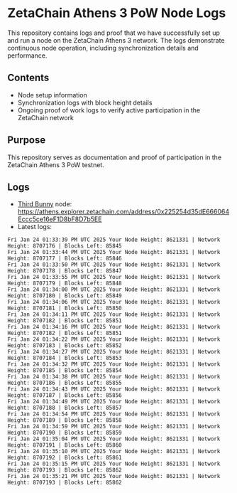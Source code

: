 # ZetaChain Athens 3 PoW Node Logs
This repository contains logs and proof that we have successfully set up and run a node on the ZetaChain Athens 3 network. The logs demonstrate continuous node operation, including synchronization details and performance.

## Contents
- Node setup information
- Synchronization logs with block height details
- Ongoing proof of work logs to verify active participation in the ZetaChain network

## Purpose
This repository serves as documentation and proof of participation in the ZetaChain Athens 3 PoW testnet.

## Logs

- [Third Bunny](https://thirdbunny.xyz/) node: https://athens.explorer.zetachain.com/address/0x225254d35dE666064Eccc5ce16eF1D8bF8D7b5EE
- Latest logs:
```
Fri Jan 24 01:33:39 PM UTC 2025 Your Node Height: 8621331 | Network Height: 8707176 | Blocks Left: 85845
Fri Jan 24 01:33:44 PM UTC 2025 Your Node Height: 8621331 | Network Height: 8707177 | Blocks Left: 85846
Fri Jan 24 01:33:50 PM UTC 2025 Your Node Height: 8621331 | Network Height: 8707178 | Blocks Left: 85847
Fri Jan 24 01:33:55 PM UTC 2025 Your Node Height: 8621331 | Network Height: 8707179 | Blocks Left: 85848
Fri Jan 24 01:34:00 PM UTC 2025 Your Node Height: 8621331 | Network Height: 8707180 | Blocks Left: 85849
Fri Jan 24 01:34:06 PM UTC 2025 Your Node Height: 8621331 | Network Height: 8707181 | Blocks Left: 85850
Fri Jan 24 01:34:11 PM UTC 2025 Your Node Height: 8621331 | Network Height: 8707182 | Blocks Left: 85851
Fri Jan 24 01:34:16 PM UTC 2025 Your Node Height: 8621331 | Network Height: 8707182 | Blocks Left: 85851
Fri Jan 24 01:34:22 PM UTC 2025 Your Node Height: 8621331 | Network Height: 8707183 | Blocks Left: 85852
Fri Jan 24 01:34:27 PM UTC 2025 Your Node Height: 8621331 | Network Height: 8707184 | Blocks Left: 85853
Fri Jan 24 01:34:32 PM UTC 2025 Your Node Height: 8621331 | Network Height: 8707185 | Blocks Left: 85854
Fri Jan 24 01:34:38 PM UTC 2025 Your Node Height: 8621331 | Network Height: 8707186 | Blocks Left: 85855
Fri Jan 24 01:34:43 PM UTC 2025 Your Node Height: 8621331 | Network Height: 8707187 | Blocks Left: 85856
Fri Jan 24 01:34:49 PM UTC 2025 Your Node Height: 8621331 | Network Height: 8707188 | Blocks Left: 85857
Fri Jan 24 01:34:54 PM UTC 2025 Your Node Height: 8621331 | Network Height: 8707189 | Blocks Left: 85858
Fri Jan 24 01:34:59 PM UTC 2025 Your Node Height: 8621331 | Network Height: 8707190 | Blocks Left: 85859
Fri Jan 24 01:35:04 PM UTC 2025 Your Node Height: 8621331 | Network Height: 8707191 | Blocks Left: 85860
Fri Jan 24 01:35:10 PM UTC 2025 Your Node Height: 8621331 | Network Height: 8707192 | Blocks Left: 85861
Fri Jan 24 01:35:15 PM UTC 2025 Your Node Height: 8621331 | Network Height: 8707193 | Blocks Left: 85862
Fri Jan 24 01:35:21 PM UTC 2025 Your Node Height: 8621331 | Network Height: 8707193 | Blocks Left: 85862
```
